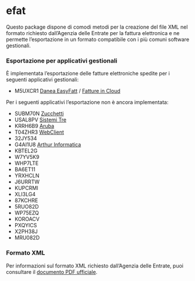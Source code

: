 # efat

Questo package dispone di comodi metodi per la creazione del file XML nel formato richiesto dall’Agenzia delle Entrate per la fattura elettronica e ne permette l’esportazione in un formato compatibile con i più comuni software gestionali.

### Esportazione per applicativi gestionali

È implementata l’esportazione delle fatture elettroniche spedite per i seguenti applicativi gestionali:

* M5UXCR1 [Danea EasyFatt](https://www.danea.it/software/easyfatt/) / [Fatture in Cloud](https://www.danea.it/software/fatture-in-cloud/)

Per i seguenti applicativi l’esportazione non è ancora implementata:

* SUBM70N [Zucchetti](https://www.zucchetti.it/website/cms/categoria/3576-software-fatturazione-elettronica-zucchetti..html)
* USAL8PV [Sistemi Tre](https://www.sistemitre.it/)
* KRRH6B9 [Aruba](https://fatturazioneelettronica.aruba.it)
* T04ZHR3 [WebClient](http://webclient.it/fatturazione-on-line/)
* 32JY534
* G4AI1U8 [Arthur Informatica](https://www.arthurinformatica.com)
* KBTEL2G
* W7YV5K9
* WHP7LTE
* BA6ET11
* YRXHCLN
* J6URRTW
* KUPCRMI
* XLI3LG4
* 87KCHRE
* 5RUO82D
* WP75EZQ
* KOROACV
* PXQYICS
* X2PH38J
* MRU082D

### Formato XML

Per informazioni sul formato XML richiesto dall’Agenzia delle Entrate, puoi consultare il [documento PDF ufficiale](https://www.fatturapa.gov.it/export/fatturazione/sdi/Specifiche_tecniche_del_formato_FatturaPA_v1.2.pdf).

